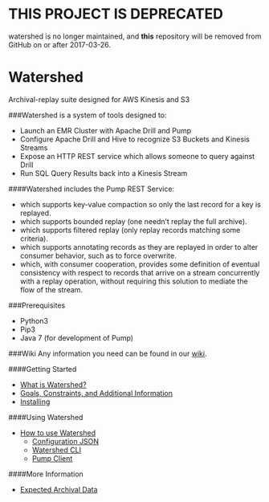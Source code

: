 # THIS PROJECT IS DEPRECATED
watershed is no longer maintained, and **this** repository will be removed from GitHub on or after 2017-03-26.

# Watershed

Archival-replay suite designed for AWS Kinesis and S3

###Watershed is a system of tools designed to:
* Launch an EMR Cluster with Apache Drill and Pump
* Configure Apache Drill and Hive to recognize S3 Buckets and Kinesis Streams
* Expose an HTTP REST service which allows someone to query against Drill
* Run SQL Query Results back into a Kinesis Stream

####Watershed includes the Pump REST Service:
* which supports key-value compaction so only the last record for a key is replayed.
* which supports bounded replay (one needn’t replay the full archive).
* which supports filtered replay (only replay records matching some criteria).
* which supports annotating records as they are replayed in order to alter
consumer behavior, such as to force overwrite.
* which, with consumer cooperation, provides some definition of eventual
consistency with respect to records that arrive on a stream concurrently with a
replay operation, without requiring this solution to mediate the flow of the stream.

###Prerequisites
* Python3
* Pip3
* Java 7 (for development of Pump)
    
###Wiki
Any information you need can be found in our [wiki](https://github.com/commercehub-oss/watershed/wiki).

####Getting Started
* [What is Watershed?](https://github.com/commercehub-oss/watershed/wiki/What-is-Watershed%3F)
* [Goals, Constraints, and Additional Information](https://github.com/commercehub-oss/watershed/wiki/Goals,-Constraints,-and-Additional-Information)
* [Installing](https://github.com/commercehub-oss/watershed/wiki/Installing)

####Using Watershed
* [How to use Watershed](https://github.com/commercehub-oss/watershed/wiki/How-to-use-Watershed)
  * [Configuration JSON](https://github.com/commercehub-oss/watershed/wiki/How-to-use-Watershed#configuration-file)
  * [Watershed CLI](https://github.com/commercehub-oss/watershed/wiki/How-to-use-Watershed#using-the-watershed-cli-tool)
  * [Pump Client](https://github.com/commercehub-oss/watershed/wiki/How-to-use-Watershed#using-pump-client)

####More Information
* [Expected Archival Data](https://github.com/commercehub-oss/watershed/wiki/Expected-Archival-Data)
